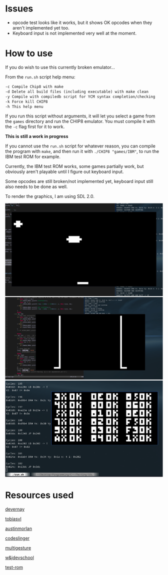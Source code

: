 # Issues
- opcode test looks like it works, but it shows OK opcodes when they aren't implemented yet too.
- Keyboard input is not implemented very well at the moment.

# How to use

If you do wish to use this currently broken emulator...

From the ``run.sh`` script help menu:
```
-c Compile Chip8 with make
-d Delete all build files (including executable) with make clean
-y Compile with compiledb script for YCM syntax completion/checking
-k Force kill CHIP8 
-h This help menu
```

If you run this script without arguments, it will let you select a game from the ``games`` directory and run the CHIP8 emulator. 
You must compile it with the ``-c`` flag first for it to work.

**This is still a work in progress**

If you cannot use the ``run.sh`` script for whatever reason, you can compile the program with ``make``,
and then run it with ``./CHIP8 "games/IBM"``, to run the IBM test ROM for example.

Currently, the IBM test ROM works, some games partially work, but obviously aren't playable until I figure out keyboard input.

Some opcodes are still broken/not implemented yet, keyboard input still also needs to be done as well.

To render the graphics, I am using SDL 2.0.

![UFO](images/chip8-1.gif)
![CONNECT4](images/chip8-2.gif)
![SDL](images/SDL.png)

# Resources used
[devernay](http://devernay.free.fr/hacks/chip8/C8TECH10.HTM)

[tobiasvl](https://tobiasvl.github.io/blog/write-a-chip-8-emulator/)

[austinmorlan](https://austinmorlan.com/posts/chip8_emulator/)

[codeslinger](http://www.codeslinger.co.uk/pages/projects/chip8.html)

[multigesture](https://multigesture.net/articles/how-to-write-an-emulator-chip-8-interpreter/)

[w&jdevschool](https://blog.wjdevschool.com/blog/video-game-console-emulator/)

[test-rom](https://github.com/corax89/chip8-test-rom)


